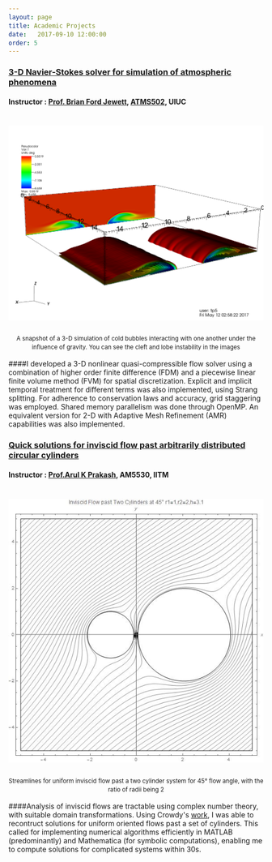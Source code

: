 ```yaml
---
layout: page 
title: Academic Projects 
date:   2017-09-10 12:00:00
order: 5
---
```


<h3><u> 3-D Navier-Stokes solver for simulation of atmospheric phenomena </u></h3>
<h4> Instructor : <a href="https://www.atmos.illinois.edu/~bjewett/">Prof. Brian Ford Jewett</a>, <a href="https://www.atmos.illinois.edu/~bjewett/atms502.html">ATMS502</a>, UIUC </h4>
<h1 class="title"><img id="centerimg" src="/images/cleft.png"></h1><center><small>A snapshot of a 3-D simulation of cold bubbles interacting with one another under the influence of gravity. You can see the cleft and lobe instability in the images</small></center><br>
####I developed a 3-D nonlinear quasi-compressible flow solver using a combination of higher order finite difference (FDM) and a piecewise linear finite volume method (FVM) for spatial discretization. Explicit and implicit temporal treatment for different terms was also implemented, using Strang splitting. For adherence to conservation laws and accuracy, grid staggering was employed. Shared memory parallelism was done through OpenMP. An equivalent version for 2-D with Adaptive Mesh Refinement (AMR) capabilities was also implemented. 
<br>
<h3><u> Quick solutions for inviscid flow past arbitrarily distributed circular cylinders </u></h3>
<h4> Instructor : <a href="https://apm.iitm.ac.in/fmlab/arul/"> Prof.Arul K Prakash</a>, AM5530, IITM </h4>
<h1 class="title"><img id="centerimg" src="/images/am5530Streamlines.jpg"></h1><center><small>Streamlines for uniform inviscid flow past a two cylinder system for 45° flow angle, with the ratio of radii being 2</small></center><br>
####Analysis of inviscid flows are tractable using complex number theory, with suitable domain transformations. Using Crowdy's <a href="http://wwwf.imperial.ac.uk/~dgcrowdy/_producer/PubFiles/Paper-15.pdf"> work</a>, I was able to recontruct solutions for uniform oriented flows past a set of cylinders. This called for implementing numerical algorithms efficiently in MATLAB (predominantly) and Mathematica (for symbolic computations), enabling me to compute solutions for complicated systems within 30s.    
<br>
